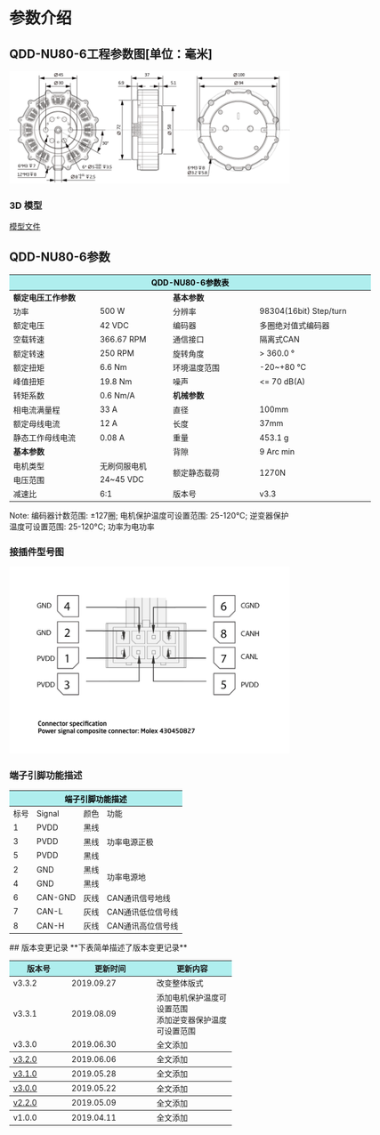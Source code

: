 # 参数介绍 
## QDD-NU80-6工程参数图[单位：毫米]
![QDD-NU80-6_v3_3]( ../img/Qdd_NU80_6_v3_3三视图.png ) 
### 3D 模型
[模型文件]( ../img/QDD-NU80-6_v3_3.step.zip )


## QDD-NU80-6参数

<table style="width:650px"><thead><tr><th colspan="4" style="background: PaleTurquoise; color: black;">QDD-NU80-6参数表</th></tr></thead><tbody><tr><td colspan="2"><b>额定电压工作参数</b></td><td colspan="2"><b>基本参数</b></td></tr><tr><td style="width:175px">功率</td><td style="width:135px">500 W</td><td style="width:130px">分辨率</td><td style="width:220px">98304(16bit) Step/turn</td></tr><tr><td>额定电压</td><td>42 VDC</td><td>编码器</td><td>多圈绝对值式编码器</td></tr><tr><td>空载转速</td><td>366.67 RPM</td><td>通信接口</td><td>隔离式CAN</td></tr><tr><td>额定转速</td><td>250 RPM</td><td>旋转角度</td><td>> 360.0 °</td></tr><tr><td>额定扭矩</td><td>6.6 Nm</td><td>环境温度范围</td><td>-20~+80 °C</td></tr><td>峰值扭矩</td><td>19.8 Nm</td><td>噪声</td><td><= 70 dB(A)</td></tr><tr><td>转矩系数</td><td>0.6 Nm/A</td><td colspan="2"><b>机械参数</b></td></tr><tr><td>相电流满量程</td><td>33 A</td><td style="width:175px">直径</td><td style="width:175px">100mm</td></tr><tr><td>额定母线电流</td><td>12 A</td><td>长度</td><td>37mm</td></tr><tr><td>静态工作母线电流</td><td>0.08 A</td><td>重量</td><td>453.1 g</td></tr> <tr><td colspan="2"><b>基本参数</b></td><td>背隙</td><td>9 Arc min</td></tr><tr><td>电机类型</td><td>无刷伺服电机</td><td rowspan="2">额定静态载荷</td rowspan="2"><td rowspan="2">1270N</td rowspan="2"></tr><tr><td>电压范围</td><td>24~45 VDC</td></tr><tr><td>减速比</td><td>6:1</td><td>版本号</td><td>v3.3</td></tr></tbody></table>

 Note: 编码器计数范围: ±127圈; 电机保护温度可设置范围: 25-120°C; 逆变器保护温度可设置范围: 25-120°C; 功率为电功率 


### 接插件型号图

<img src="../img/配线2-2.png" style="width:600px">

### 端子引脚功能描述

<table class="tableizer-table" style="width:390px">
 <thead><tr class="tableizer-firstrow"><th colspan="4" style="background: PaleTurquoise; color: black;">端子引脚功能描述</th></tr></thead><tbody><tr><td>标号</td><td>Signal</td><td>颜色</td><td>功能</td></tr><tr><td>1</td><td>PVDD</td><td>黑线</td><td rowspan="3">功率电源正极</td></tr><tr><td>3</td><td>PVDD</td><td>黑线</td></tr><tr><td>5</td><td>PVDD</td><td>黑线</td></tr><tr><td>2</td><td>GND</td><td>黑线</td> <td rowspan="2">功率电源地</td></tr><tr><td>4</td><td>GND</td><td>黑线</td></tr><tr><td>6</td><td>CAN-GND</td><td>灰线</td><td>CAN通讯信号地线</td></tr><tr><td>7</td><td>CAN-L</td><td>灰线</td><td>CAN通讯低位信号线</td></tr><tr><td>8</td><td>CAN-H</td><td>灰线</td><td>CAN通讯高位信号线</td></tr></tbody></table>
 </tbody></table>
## 版本变更记录
**下表简单描述了版本变更记录**

<table style="width:400px"><thead><tr style="background:PaleTurquoise"><th style="width:100px">版本号</th><th style="width:150px">更新时间</th><th style="width:150px">更新内容</th></tr></thead><tbody><tr><td>v3.3.2</td><td>2019.09.27</td><td>改变整体版式</td></tr><tr><td>v3.3.1</td><td>2019.08.09</td><td>添加电机保护温度可设置范围 <br>添加逆变器保护温度可设置范围 </td></tr><tr><td>v3.3.0</td><td>2019.06.30</td><td>全文添加</th></tr></thead><tbody><tr><td><a href="http://innfos.com/wiki/cn/index.html#!pages/QDD-NU80-6_v3_2.md">v3.2.0 </a></td><td>2019.06.06</td><td>全文添加</th></tr></thead><tbody><tr><td><a href="http://innfos.com/wiki/cn/index.html#!pages/QDD-NU80-6_v3_1.md">v3.1.0 </a></td><td>2019.05.28</td><td>全文添加</th></tr></thead><tbody><tr><td><a href="http://innfos.com/wiki/cn/index.html#!pages/QDD-NU80-6_v3_0.md">v3.0.0 </a></td><td>2019.05.22</td><td>全文添加</th></tr></thead><tbody><tr><td><a href="http://innfos.com/wiki/cn/index.html#!pages/QDD-NU80-6_v2_2.md">v2.2.0 </a></td><td>2019.05.09</td><td>全文添加</th></tr></thead><tbody><tr><td>v1.0.0</td><td>2019.04.11</td><td>全文添加</td></tbody></table>

